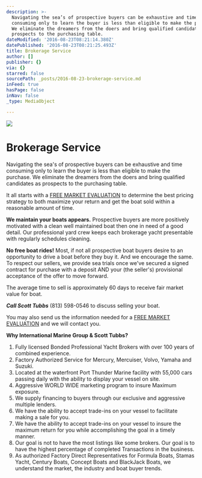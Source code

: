 ```yaml
---
description: >-
  Navigating the sea’s of prospective buyers can be exhaustive and time
  consuming only to learn the buyer is less than eligible to make the purchase.
  We eliminate the dreamers from the doers and bring qualified candidates as
  prospects to the purchasing table.
dateModified: '2016-08-23T08:21:14.380Z'
datePublished: '2016-08-23T08:21:25.493Z'
title: Brokerage Service
author: []
publisher: {}
via: {}
starred: false
sourcePath: _posts/2016-08-23-brokerage-service.md
inFeed: true
hasPage: false
inNav: false
_type: MediaObject

---
```

![](https://imgflo.herokuapp.com/graph/vahj1ThiexotieMo/07c7cd898abeaf72bbaf1f7753506919/croprotate.png?cropheight=490&cropwidth=554&degrees=0&input=https%3A%2F%2Fthe-grid-user-content.s3-us-west-2.amazonaws.com%2Fbb314266-fd07-4e25-aee9-94a807954367.png&x=5&y=0)

# Brokerage Service

Navigating the sea's of prospective buyers can be exhaustive and time consuming only to learn the buyer is less than eligible to make the purchase. We eliminate the dreamers from the doers and bring qualified candidates as prospects to the purchasing table.

It all starts with a [FREE MARKET EVALUATION][0] to determine the best pricing strategy to both maximize your return and get the boat sold within a reasonable amount of time.

**We maintain your boats appears.** Prospective buyers are more positively motivated with a clean well maintained boat then one in need of a good detail. Our professional yard crew keeps each brokerage yacht presentable with regularly schedules cleaning.

**No free boat rides!** Most, if not all prospective boat buyers desire to an opportunity to drive a boat before they buy it. And we encourage the same. To respect our sellers, we provide sea trials once we've secured a signed contract for purchase with a deposit AND your (the seller's) provisional acceptance of the offer to move forward.

The average time to sell is approximately 60 days to receive fair market value for boat.

_**Call Scott Tubbs**_ (813) 598-0546 to discuss selling your boat.

You may also send us the information needed for a [FREE MARKET EVALUATION][0] and we will contact you.

**Why International Marine Group & Scott Tubbs?**

1. Fully licensed Bonded Professional Yacht Brokers with over 100 years of combined experience.
2. Factory Authorized Service for Mercury, Mercuiser, Volvo, Yamaha and Suzuki.
3. Located at the waterfront Port Thunder Marine facility with 55,000 cars passing daily with the ability to display your vessel on site.
4. Aggressive WORLD WIDE marketing program to insure Maximum exposure.
5. We supply financing to buyers through our exclusive and aggressive multiple lenders.
6. We have the ability to accept trade-ins on your vessel to facilitate making a sale for you.
7. We have the ability to accept trade-ins on your vessel to insure the maximum return for you while accomplishing the goal in a timely manner.
8. Our goal is not to have the most listings like some brokers. Our goal is to have the highest percentage of completed Transactions in the business.
9. As authorized Factory Direct Representatives for Formula Boats, Stamas Yacht, Century Boats, Concept Boats and BlackJack Boats, we understand the market, the industry and boat buyer trends.

[0]: http://www.imgyachts.com/contact-us/